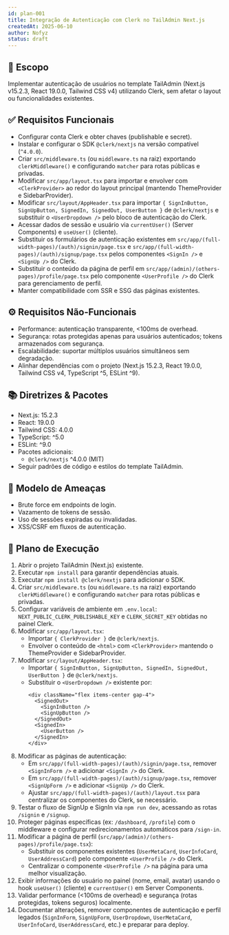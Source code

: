 ```yaml
---
id: plan-001
title: Integração de Autenticação com Clerk no TailAdmin Next.js
createdAt: 2025-06-10
author: Nofyz
status: draft
---
```


## 🧩 Escopo
Implementar autenticação de usuários no template TailAdmin (Next.js v15.2.3, React 19.0.0, Tailwind CSS v4) utilizando Clerk, sem afetar o layout ou funcionalidades existentes.

## ✅ Requisitos Funcionais
- Configurar conta Clerk e obter chaves (publishable e secret).
- Instalar e configurar o SDK `@clerk/nextjs` na versão compatível (`^4.0.0`).
- Criar `src/middleware.ts` (ou `middleware.ts` na raiz) exportando `clerkMiddleware()` e configurando `matcher` para rotas públicas e privadas.
- Modificar `src/app/layout.tsx` para importar e envolver com `<ClerkProvider>` ao redor do layout principal (mantendo ThemeProvider e SidebarProvider).
- Modificar `src/layout/AppHeader.tsx` para importar `{ SignInButton, SignUpButton, SignedIn, SignedOut, UserButton }` de `@clerk/nextjs` e substituir o `<UserDropdown />` pelo bloco de autenticação do Clerk.
- Acessar dados de sessão e usuário via `currentUser()` (Server Components) e `useUser()` (cliente).
- Substituir os formulários de autenticação existentes em `src/app/(full-width-pages)/(auth)/signin/page.tsx` e `src/app/(full-width-pages)/(auth)/signup/page.tsx` pelos componentes `<SignIn />` e `<SignUp />` do Clerk.
- Substituir o conteúdo da página de perfil em `src/app/(admin)/(others-pages)/profile/page.tsx` pelo componente `<UserProfile />` do Clerk para gerenciamento de perfil.
- Manter compatibilidade com SSR e SSG das páginas existentes.

## ⚙️ Requisitos Não-Funcionais
- Performance: autenticação transparente, <100ms de overhead.
- Segurança: rotas protegidas apenas para usuários autenticados; tokens armazenados com segurança.
- Escalabilidade: suportar múltiplos usuários simultâneos sem degradação.
- Alinhar dependências com o projeto (Next.js 15.2.3, React 19.0.0, Tailwind CSS v4, TypeScript ^5, ESLint ^9).

## 📚 Diretrizes & Pacotes
- Next.js: 15.2.3
- React: 19.0.0
- Tailwind CSS: 4.0.0
- TypeScript: ^5.0
- ESLint: ^9.0
- Pacotes adicionais:
  - `@clerk/nextjs` ^4.0.0 (MIT)
- Seguir padrões de código e estilos do template TailAdmin.

## 🔐 Modelo de Ameaças
- Brute force em endpoints de login.
- Vazamento de tokens de sessão.
- Uso de sessões expiradas ou invalidadas.
- XSS/CSRF em fluxos de autenticação.

## 🔢 Plano de Execução

1. Abrir o projeto TailAdmin (Next.js) existente.
2. Executar `npm install` para garantir dependências atuais.
3. Executar `npm install @clerk/nextjs` para adicionar o SDK.
4. Criar `src/middleware.ts` (ou `middleware.ts` na raiz) exportando `clerkMiddleware()` e configurando `matcher` para rotas públicas e privadas.
5. Configurar variáveis de ambiente em `.env.local`: `NEXT_PUBLIC_CLERK_PUBLISHABLE_KEY` e `CLERK_SECRET_KEY` obtidas no painel Clerk.
6. Modificar `src/app/layout.tsx`:
   - Importar `{ ClerkProvider }` de `@clerk/nextjs`.
   - Envolver o conteúdo de `<html>` com `<ClerkProvider>` mantendo o ThemeProvider e SidebarProvider.
7. Modificar `src/layout/AppHeader.tsx`:
   - Importar `{ SignInButton, SignUpButton, SignedIn, SignedOut, UserButton }` de `@clerk/nextjs`.
   - Substituir o `<UserDropdown />` existente por:
     ```tsx
     <div className="flex items-center gap-4">
       <SignedOut>
         <SignInButton />
         <SignUpButton />
       </SignedOut>
       <SignedIn>
         <UserButton />
       </SignedIn>
     </div>
     ```
8. Modificar as páginas de autenticação:
   - Em `src/app/(full-width-pages)/(auth)/signin/page.tsx`, remover `<SignInForm />` e adicionar `<SignIn />` do Clerk.
   - Em `src/app/(full-width-pages)/(auth)/signup/page.tsx`, remover `<SignUpForm />` e adicionar `<SignUp />` do Clerk.
   - Ajustar `src/app/(full-width-pages)/(auth)/layout.tsx` para centralizar os componentes do Clerk, se necessário.
9. Testar o fluxo de SignUp e SignIn via `npm run dev`, acessando as rotas `/signin` e `/signup`.
10. Proteger páginas específicas (ex: `/dashboard`, `/profile`) com o middleware e configurar redirecionamentos automáticos para `/sign-in`.
11. Modificar a página de perfil (`src/app/(admin)/(others-pages)/profile/page.tsx`):
    - Substituir os componentes existentes (`UserMetaCard`, `UserInfoCard`, `UserAddressCard`) pelo componente `<UserProfile />` do Clerk.
    - Centralizar o componente `<UserProfile />` na página para uma melhor visualização.
12. Exibir informações do usuário no painel (nome, email, avatar) usando o hook `useUser()` (cliente) e `currentUser()` em Server Components.
13. Validar performance (<100ms de overhead) e segurança (rotas protegidas, tokens seguros) localmente.
14. Documentar alterações, remover componentes de autenticação e perfil legados (`SignInForm`, `SignUpForm`, `UserDropdown`, `UserMetaCard`, `UserInfoCard`, `UserAddressCard`, etc.) e preparar para deploy.
